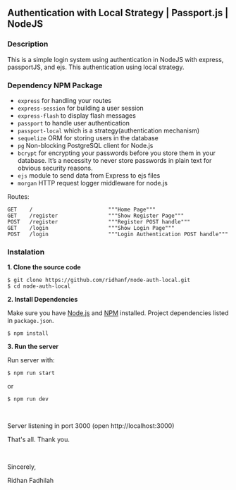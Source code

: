## Authentication with Local Strategy | Passport.js | NodeJS

### Description

This is a simple login system using authentication in NodeJS with express, passportJS, and ejs. This authentication using local strategy.

### Dependency NPM Package

- `express`               for handling your routes
- `express-session`       for building a user session
- `express-flash`         to display flash messages
- `passport`              to handle user authentication
- `passport-local`        which is a strategy(authentication mechanism)
- `sequelize`             ORM for storing users in the database
- `pg`                    Non-blocking PostgreSQL client for Node.js
- `bcrypt`                for encrypting your passwords before you store them in your database. It’s a necessity to never store passwords in plain text for obvious security reasons.
- `ejs`                   module to send data from Express to ejs files
- `morgan`                HTTP request logger middleware for node.js 

Routes:

```
GET    /                        """Home Page"""
GET    /register                """Show Register Page"""
POST   /register                """Register POST handle"""
GET    /login                   """Show Login Page"""
POST   /login                   """Login Authentication POST handle"""
```

### Instalation

**1. Clone the source code**

```
$ git clone https://github.com/ridhanf/node-auth-local.git
$ cd node-auth-local
```

**2. Install Dependencies**

Make sure you have [Node.js](https://nodejs.org/) and [NPM](https://www.npmjs.com/) installed. Project dependencies listed in `package.json`.

```
$ npm install
```

**3. Run the server**

Run server with:

```
$ npm run start
```

or

```
$ npm run dev
```

&nbsp;

Server listening in port 3000 (open http://localhost:3000)

That's all. Thank you.

&nbsp;

Sincerely,

Ridhan Fadhilah
